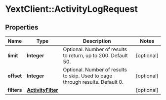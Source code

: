 # YextClient::ActivityLogRequest

## Properties
Name | Type | Description | Notes
------------ | ------------- | ------------- | -------------
**limit** | **Integer** | Optional.  Number of results to return, up to 200. Default 50. | [optional] 
**offset** | **Integer** | Optional.  Number of results to skip.  Used to page through results. Default 0. | [optional] 
**filters** | [**ActivityFilter**](ActivityFilter.md) |  | [optional] 


